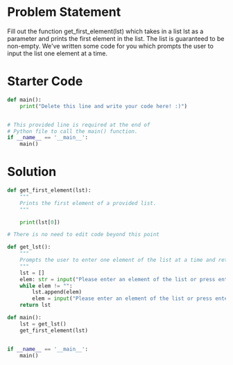# Problem Statement
Fill out the function get_first_element(lst) which takes in a list lst as a parameter and prints the first element in the list. The list is guaranteed to be non-empty. We've written some code for you which prompts the user to input the list one element at a time.

# Starter Code
```python
def main():
    print("Delete this line and write your code here! :)")


# This provided line is required at the end of
# Python file to call the main() function.
if __name__ == '__main__':
    main()
```

# Solution
```python
def get_first_element(lst):
    """
    Prints the first element of a provided list.
    """

    print(lst[0])

# There is no need to edit code beyond this point

def get_lst():
    """
    Prompts the user to enter one element of the list at a time and returns the resulting list.
    """
    lst = []
    elem: str = input("Please enter an element of the list or press enter to stop. ")
    while elem != "":
        lst.append(elem)
        elem = input("Please enter an element of the list or press enter to stop. ")
    return lst

def main():
    lst = get_lst()
    get_first_element(lst)


if __name__ == '__main__':
    main()
```